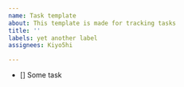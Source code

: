 ```yaml
---
name: Task template
about: This template is made for tracking tasks
title: ''
labels: yet another label
assignees: Kiyo5hi

---
```


- [] Some task
